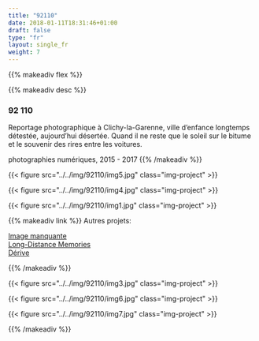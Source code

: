 ```yaml
---
title: "92110"
date: 2018-01-11T18:31:46+01:00
draft: false
type: "fr"
layout: single_fr
weight: 7
---
```


{{% makeadiv flex %}}

{{% makeadiv desc %}}
### 92 110

Reportage photographique à Clichy-la-Garenne, ville d’enfance longtemps détestée, aujourd’hui désertée. Quand il ne reste que le soleil sur le bitume et le souvenir des rires entre les voitures.

photographies numériques, 2015 - 2017
{{% /makeadiv %}}

{{< figure src="../../img/92110/img5.jpg" class="img-project" >}}

{{< figure src="../../img/92110/img4.jpg" class="img-project" >}}

{{< figure src="../../img/92110/img1.jpg" class="img-project" >}}

{{% makeadiv link %}}
Autres projets:

[Image manquante](http://www.carolinesorin.com/projects_fr/manquant)  
[Long-Distance Memories](http://www.carolinesorin.com/projects_fr/longdistance)  
[Dérive](http://www.carolinesorin.com/projects_fr/derive)  

{{% /makeadiv %}}

{{< figure src="../../img/92110/img3.jpg" class="img-project" >}}

{{< figure src="../../img/92110/img6.jpg" class="img-project" >}}

{{< figure src="../../img/92110/img7.jpg" class="img-project" >}}

{{% /makeadiv %}}

